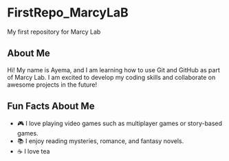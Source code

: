 # FirstRepo_MarcyLaB
My first repository for Marcy Lab

## About Me
Hi! My name is Ayema, and I am learning how to use
Git and GitHub as part of Marcy Lab. I am excited to
develop my coding skills and collaborate on awesome
projects in the future!


## Fun Facts About Me
- 🎮 I love playing video games such as multiplayer games or story-based games. 
- 📚 I enjoy reading mysteries, romance, and fantasy novels.
- ☕ I love tea 
